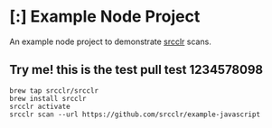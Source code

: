 # [:] Example Node Project

An example node project to demonstrate [srcclr](https://www.srcclr.com) scans.


## Try me! this is the test pull test 1234578098


```
brew tap srcclr/srcclr
brew install srcclr
srcclr activate
srcclr scan --url https://github.com/srcclr/example-javascript
```
